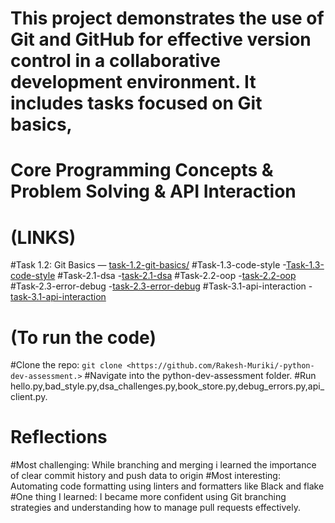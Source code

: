 # This project demonstrates the use of Git and GitHub for effective version control in a collaborative development environment. It includes tasks focused on Git basics,
# Core Programming Concepts & Problem Solving & API Interaction


# (LINKS)

#Task 1.2: Git Basics — [task-1.2-git-basics/](./hello.py/)
#Task-1.3-code-style -[Task-1.3-code-style](./bad_style.py)
#Task-2.1-dsa -[task-2.1-dsa](./dsa_challenges.py)
#Task-2.2-oop -[task-2.2-oop](./book_store.py)
#Task-2.3-error-debug -[task-2.3-error-debug](./debug_errors.py)
#Task-3.1-api-interaction -[task-3.1-api-interaction](api_client.py)


# (To run the code)

#Clone the repo: `git clone <https://github.com/Rakesh-Muriki/-python-dev-assessment.>`
#Navigate into the python-dev-assessment folder.
#Run hello.py,bad_style.py,dsa_challenges.py,book_store.py,debug_errors.py,api_client.py.


# Reflections

#Most challenging: While branching and merging i learned the importance of clear commit history and push data to origin
#Most interesting: Automating code formatting using linters and formatters like Black and flake
#One thing I learned: I became more confident using Git branching strategies and understanding how to manage pull requests effectively.
